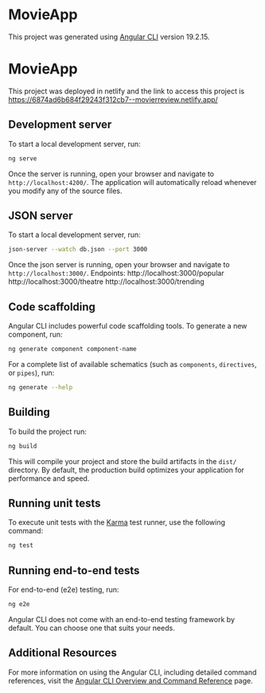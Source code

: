 # MovieApp

This project was generated using [Angular CLI](https://github.com/angular/angular-cli) version 19.2.15.

# MovieApp

This project was deployed in netlify and the link to access this project is https://6874ad6b684f29243f312cb7--movierreview.netlify.app/

## Development server

To start a local development server, run:

```bash
ng serve
```

Once the server is running, open your browser and navigate to `http://localhost:4200/`. The application will automatically reload whenever you modify any of the source files.

## JSON server

To start a local development server, run:

```bash
json-server --watch db.json --port 3000
```

Once the json server is running, open your browser and navigate to `http://localhost:3000/`.
Endpoints:
http://localhost:3000/popular
http://localhost:3000/theatre
http://localhost:3000/trending

## Code scaffolding

Angular CLI includes powerful code scaffolding tools. To generate a new component, run:

```bash
ng generate component component-name
```

For a complete list of available schematics (such as `components`, `directives`, or `pipes`), run:

```bash
ng generate --help
```

## Building

To build the project run:

```bash
ng build
```

This will compile your project and store the build artifacts in the `dist/` directory. By default, the production build optimizes your application for performance and speed.

## Running unit tests

To execute unit tests with the [Karma](https://karma-runner.github.io) test runner, use the following command:

```bash
ng test
```

## Running end-to-end tests

For end-to-end (e2e) testing, run:

```bash
ng e2e
```

Angular CLI does not come with an end-to-end testing framework by default. You can choose one that suits your needs.

## Additional Resources

For more information on using the Angular CLI, including detailed command references, visit the [Angular CLI Overview and Command Reference](https://angular.dev/tools/cli) page.
